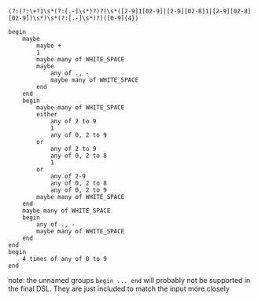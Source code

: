 `(?:(?:\+?1\s*(?:[.-]\s*)?)?(\s*([2-9]1[02-9]|[2-9][02-8]1|[2-9][02-8][02-9])\s*)\s*(?:[.-]\s*)?)([0-9]{4})`

```
begin
    maybe
        maybe +
        1
        maybe many of WHITE_SPACE
        maybe 
            any of ., -
            maybe many of WHITE_SPACE
        end
    end
    begin
        maybe many of WHITE_SPACE
        either
            any of 2 to 9
            1
            any of 0, 2 to 9
        or
            any of 2 to 9
            any of 0, 2 to 8
            1
        or
            any of 2-9
            any of 0, 2 to 8
            any of 0, 2 to 9
        maybe many of WHITE_SPACE
    end
    maybe many of WHITE_SPACE
    begin
        any of ., -
        maybe many of WHITE_SPACE
    end
end
begin 
    4 times of any of 0 to 9
end
```

note: the unnamed groups `begin ... end` will probably not be supported in the final DSL. They are just included to match the input more closely
